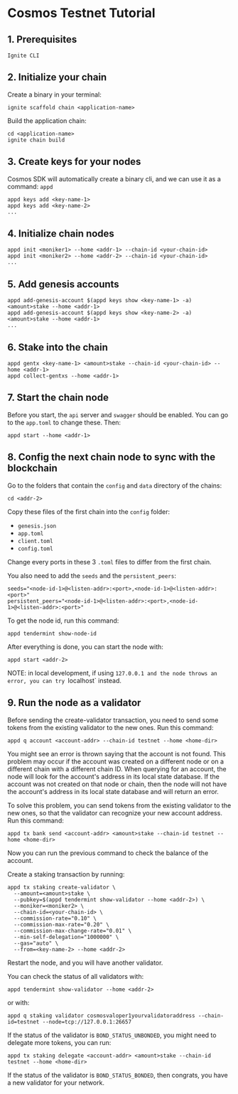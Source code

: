 # Cosmos Testnet Tutorial

## 1. Prerequisites

```
Ignite CLI
```

## 2. Initialize your chain

Create a binary in your terminal:

```
ignite scaffold chain <application-name>
```

Build the application chain:

```
cd <application-name>
ignite chain build
```

## 3. Create keys for your nodes

Cosmos SDK will automatically create a binary cli, and we can use it as a command: `appd`

```
appd keys add <key-name-1>
appd keys add <key-name-2>
...
```

## 4. Initialize chain nodes

```
appd init <moniker1> --home <addr-1> --chain-id <your-chain-id>
appd init <moniker2> --home <addr-2> --chain-id <your-chain-id>
...
```

## 5. Add genesis accounts

```
appd add-genesis-account $(appd keys show <key-name-1> -a) <amount>stake --home <addr-1>
appd add-genesis-account $(appd keys show <key-name-2> -a) <amount>stake --home <addr-1>
...
```

## 6. Stake into the chain

```
appd gentx <key-name-1> <amount>stake --chain-id <your-chain-id> --home <addr-1>
appd collect-gentxs --home <addr-1>
```

## 7. Start the chain node

Before you start, the `api` server and `swagger` should be enabled. You can go to the `app.toml` to change these. Then:

```
appd start --home <addr-1>
```

## 8. Config the next chain node to sync with the blockchain

Go to the folders that contain the `config` and `data` directory of the chains:

```
cd <addr-2>
```

Copy these files of the first chain into the `config` folder:

- `genesis.json`
- `app.toml`
- `client.toml`
- `config.toml`

Change every ports in these 3 `.toml` files to differ from the first chain.

You also need to add the `seeds` and the `persistent_peers`:

```
seeds="<node-id-1>@<listen-addr>:<port>,<node-id-1>@<listen-addr>:<port>"
persistent_peers="<node-id-1>@<listen-addr>:<port>,<node-id-1>@<listen-addr>:<port>"

```

To get the node id, run this command:

```
appd tendermint show-node-id
```

After everything is done, you can start the node with:

```
appd start <addr-2>
```

NOTE: in local development, if using `127.0.0.1 and the node throws an error, you can try `localhost` instead.

## 9. Run the node as a validator

Before sending the create-validator transaction, you need to send some tokens from the existing validator to the new ones. Run this command:

```
appd q account <account-addr> --chain-id testnet --home <home-dir>
```

You might see an error is thrown saying that the account is not found. This problem may occur if the account was created on a different node or on a different chain with a different chain ID. When querying for an account, the node will look for the account's address in its local state database. If the account was not created on that node or chain, then the node will not have the account's address in its local state database and will return an error.

To solve this problem, you can send tokens from the existing validator to the new ones, so that the validator can recognize your new account address. Run this command:

```
appd tx bank send <account-addr> <amount>stake --chain-id testnet --home <home-dir>
```

Now you can run the previous command to check the balance of the account.

Create a staking transaction by running:

```
appd tx staking create-validator \                          
  --amount=<amount>stake \
  --pubkey=$(appd tendermint show-validator --home <addr-2>) \
  --moniker=<moniker2> \
  --chain-id=<your-chain-id> \
  --commission-rate="0.10" \
  --commission-max-rate="0.20" \
  --commission-max-change-rate="0.01" \
  --min-self-delegation="1000000" \
  --gas="auto" \
  --from=<key-name-2> --home <addr-2>
```

Restart the node, and you will have another validator.

You can check the status of all validators with:

```
appd tendermint show-validator --home <addr-2>
```

or with:

```
appd q staking validator cosmosvaloper1yourvalidatoraddress --chain-id=testnet --node=tcp://127.0.0.1:26657
```

If the status of the validator is `BOND_STATUS_UNBONDED`, you might need to delegate more tokens, you can run:

```
appd tx staking delegate <account-addr> <amount>stake --chain-id testnet --home <home-dir>
```

If the status of the validator is `BOND_STATUS_BONDED`, then congrats, you have a new validator for your network.

